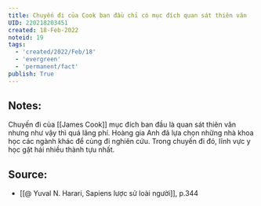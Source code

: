 ```yaml
---
title: Chuyến đi của Cook ban đầu chỉ có mục đích quan sát thiên văn
UID: 220218203451
created: 18-Feb-2022
noteid: 19
tags:
  - 'created/2022/Feb/18'
  - 'evergreen'
  - 'permanent/fact'
publish: True
---
```

## Notes:
Chuyến đi của [[James Cook]] mục đích ban đầu là quan sát thiên văn nhưng như vậy thì quá lãng phí. Hoàng gia Anh đã lựa chọn những nhà khoa học các ngành khác để cùng đi nghiên cứu. Trong chuyến đi đó, lĩnh vực y học gặt hái nhiều thành tựu nhất.

## Source:
- [[@ Yuval N. Harari, Sapiens lược sử loài người]], p.344


